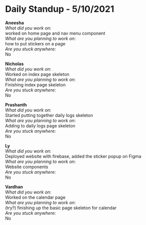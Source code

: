 # Daily Standup - 5/10/2021

**Aneesha**  
*What did you work on*:  
worked on home page and nav menu component  
*What are you planning to work on*:  
how to put stickers on a page  
*Are you stuck anywhere*:  
No

**Nicholas**  
*What did you work on*:  
Worked on index page skeleton  
*What are you planning to work on*:  
Finishing index page skeleton  
*Are you stuck anywhere*:  
No

**Prashanth**  
*What did you work on*:  
Started putting together daily logs skeleton  
*What are you planning to work on*:  
Adding to daily logs page skeleton  
*Are you stuck anywhere*:  
No

**Ly**  
*What did you work on*:  
Deployed website with firebase, added the sticker popup on Figma  
*What are you planning to work on*:  
Website components  
*Are you stuck anywhere*:  
No

**Vardhan**  
*What did you work on*:  
Worked on the calendar page  
*What are you planning to work on*:  
(try?) finishing up the basic page skeleton for calendar  
*Are you stuck anywhere*:  
No